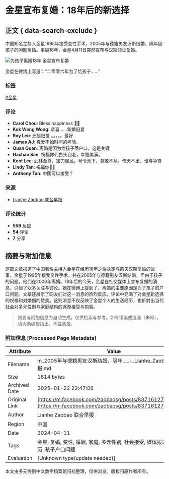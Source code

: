 # 金星宣布复婚：18年后的新选择

## 正文 { data-search-exclude }


中国知名主持人金星1995年接受变性手术，2005年与德籍男友汉斯结婚，隔年因孩子的问题离婚。事隔18年，金星4月11日突然宣布与汉斯领证复婚。

![为孩子离婚18年 金星宣布复婚](https://external-sjc3-1.xx.fbcdn.net/emg1/v/t13/2258647001537279410?url=https%3A%2F%2Fstatic.zaobao.com.sg%2Fs3fs-public%2Fstyles%2Farticle_large_crop%2Fpublic%2Farticles%2F2024%2F04%2F11%2Fjinxing2.jpg%3FVersionId%3DXBUcTP1puRmfpoStEyF41ljb5SmMTrwk%26itok%3DLxq9Yu89&fb_obo=1&utld=zaobao.com.sg&stp=c0.5000x0.5000f_dst-jpg_flffffff_p500x261_q75_tt6&ccb=13-1&oh=06_Q399WJFcBJoUeZ8_RS8osKMxfvpfOeHpIrROfAvr9EXvWQg&oe=67919DF5&_nc_sid=7a31ef)

金星在微博上写道：“二零零六年为了给孩子……” 

### 标签
[#金星](https://www.facebook.com/hashtag/%E9%87%91%E6%98%9F?__eep__=6)

### 评论
- **Carol Chou**: Bless happiness 🌹🌹
- **Kok Weng Wong**: 恭喜……新婚旧爱
- **Roy Leu**: 还是旧爱 。。。。。最好
- **James AJ**: 真爱不怕时间的考验。
- **Quan Quan**: 离婚是因为给孩子落户口，这是关键
- **Hachan San**: 祝福你们白头到老，幸福美满。
- **Kent Lee**: 武林至尊，宝刀屠龙。号令天下，莫敢不从。倚天不出，谁与争锋
- **Lindy Tan**: 祝福你👏🎉
- **Anthony Tan**: 中國可以接受？

### 来源
- [Lianhe Zaobao 联合早报](https://www.facebook.com/zaobaosg?__cft__[0]=AZUOfBnIXMFm-KZXstFihIv65iQa60dnKDy6mhTN23FbhdAkExr9_6WYfxEBANu6UbXmsNP4Y2gIaPI9nnHPmmKLJEhHyhNLBEyk6fL8qZPNzhrw4pFZNyQ3V-hMpLajfBx1Qa7IJ0mll7Y5tE2j144RWrFqdxTYbxvzMJPU-kuriQ&__tn__=-UC%2CP-R)  

### 评论统计
- **559** 反应
- **54** 评论
- **7** 分享
<!-- tcd_original_link https://m.facebook.com/zaobaosg/posts/837161278451645/ -->


## 摘要与附加信息

<!-- tcd_abstract -->
这篇文章报道了中国著名主持人金星在经历18年之后决定与前夫汉斯复婚的故事。金星于1995年接受变性手术，并在2005年与德籍男友汉斯结婚，但由于孩子的问题，他们在2006年离婚。18年后的今天，金星在社交媒体上宣布复婚的消息，引起了众多关注与讨论。她在微博上提到了，离婚的主要原因是为了孩子的户口问题。文章还展示了网友们对这一消息的热烈反应，评论中充满了对金星新选择的祝福和对婚姻的赞美。这则消息不仅反映了金星个人的生活经历，也折射出当代社会对多元性别与家庭结构的逐渐接受与包容。
<!-- tcd_abstract_end -->

> 摘要与附加信息为自动生成，仅供检索与参考。如有错误或遗漏（未知），请协助编辑指正，不胜感激。

### 附加信息 [Processed Page Metadata]

| Attribute       | Value                                  |
|-----------------|----------------------------------------|
| Filename        | m_2005年与德籍男友汉斯结婚，隔年..._-_Lianhe_Zaobao_联合早报.md                             |
| Size            | 1814 bytes                           |
| Archived Date   | 2025-01-22 22:47:06                             |
| Original Link   | [https://m.facebook.com/zaobaosg/posts/837161278451645/](https://m.facebook.com/zaobaosg/posts/837161278451645/)                       |
| Author          | Lianhe Zaobao 联合早报                               |
| Region          | 中国                               |
| Date            | 2024-04-11                                 |
| Tags            | 金星, 复婚, 变性, 婚姻, 家庭, 多元性别, 社会接受, 媒体报道, 人生经历, 孩子户口问题                                 |
| Evaluation            | [Unknown type(update needed)]                                 |
<!-- tcd_table_end -->

本文由多元性别中文数字档案馆归档整理，仅供浏览。版权归原作者所有。
